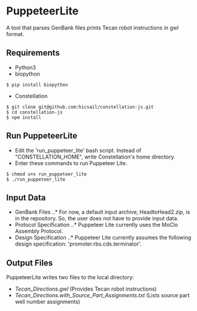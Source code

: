 # PuppeteerLite

A tool that parses GenBank files prints Tecan robot instructions in gwl format.

## Requirements

- Python3
- biopython 
```
$ pip install biopython
```

- Constellation 
```
$ git clone git@github.com:hicsail/constellation-js.git
$ cd constellation-js
$ npm install
```

## Run PuppeteerLite

- Edit the 'run_puppeteer_lite' bash script.  Instead of "CONSTELLATION_HOME", write Constellation's home directory.
- Enter these commands to run Puppeteer Lite.
```
$ chmod u+x run_puppeteer_lite
$ ./run_puppeteer_lite
```

## Input Data 

- GenBank Files
..* For now, a default input archive, HeadtoHead2.zip, is in the repository.  So, the user does not have to provide input data.
- Protocol Specification
..* Puppeteer Lite currently uses the MoClo Assembly Protocol.
- Design Specification
..* Puppeteer Lite currently assumes the following design specification: 'promoter.rbs.cds.terminator'.

## Output Files

PuppeteerLite writes two files to the local directory:
- *Tecan_Directions.gwl* (Provides Tecan robot instructions)
- *Tecan_Directions.with_Source_Part_Assignments.txt* (Lists source part well number assignments)
